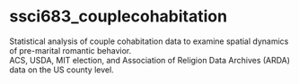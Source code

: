 # ssci683_couplecohabitation
Statistical analysis of couple cohabitation data to examine spatial dynamics of pre-marital romantic behavior.  
ACS, USDA, MIT election, and Association of Religion Data Archives (ARDA) data on the US county level.
